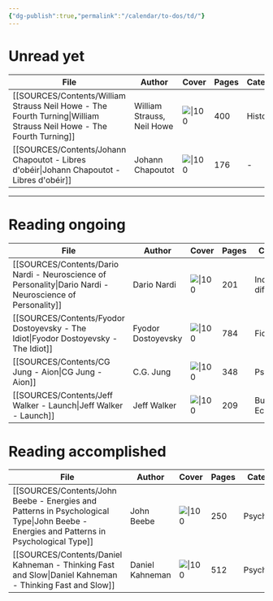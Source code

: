 ```yaml
---
{"dg-publish":true,"permalink":"/calendar/to-dos/td/"}
---
```



# Unread yet 
| File                                                                                                                   | Author                     | Cover                                                                                                                     | Pages | Category |
| ---------------------------------------------------------------------------------------------------------------------- | -------------------------- | ------------------------------------------------------------------------------------------------------------------------- | ----- | -------- |
| [[SOURCES/Contents/William Strauss Neil Howe - The Fourth Turning\|William Strauss Neil Howe - The Fourth Turning]] | William Strauss, Neil Howe | ![\|100](http://books.google.com/books/content?id=d8bBFGJq79sC&printsec=frontcover&img=1&zoom=1&edge=curl&source=gbs_api) | 400   | History  |
| [[SOURCES/Contents/Johann Chapoutot - Libres d'obéir\|Johann Chapoutot - Libres d'obéir]]                           | Johann Chapoutot           | ![\|100](\-)                                                                                                              | 176   | \-       |

---
# Reading ongoing 
| File                                                                                                         | Author             | Cover                                                                                                                     | Pages | Category               |
| ------------------------------------------------------------------------------------------------------------ | ------------------ | ------------------------------------------------------------------------------------------------------------------------- | ----- | ---------------------- |
| [[SOURCES/Contents/Dario Nardi - Neuroscience of Personality\|Dario Nardi - Neuroscience of Personality]] | Dario Nardi        | ![\|100](http://books.google.com/books/content?id=t-AhMwEACAAJ&printsec=frontcover&img=1&zoom=1&source=gbs_api)           | 201   | Individual differences |
| [[SOURCES/Contents/Fyodor Dostoyevsky - The Idiot\|Fyodor Dostoyevsky - The Idiot]]                       | Fyodor Dostoyevsky | ![\|100](http://books.google.com/books/content?id=70x4y1IPzEoC&printsec=frontcover&img=1&zoom=1&edge=curl&source=gbs_api) | 784   | Fiction                |
| [[SOURCES/Contents/CG Jung - Aion\|CG Jung - Aion]]                                                       | C.G. Jung          | ![\|100](http://books.google.com/books/content?id=g7HgBQAAQBAJ&printsec=frontcover&img=1&zoom=1&edge=curl&source=gbs_api) | 348   | Psychology             |
| [[SOURCES/Contents/Jeff Walker - Launch\|Jeff Walker - Launch]]                                           | Jeff Walker        | ![\|100](http://books.google.com/books/content?id=kXyrEAAAQBAJ&printsec=frontcover&img=1&zoom=1&edge=curl&source=gbs_api) | 209   | Business & Economics   |

# Reading accomplished  
| File                                                                                                                                       | Author          | Cover                                                                                                                     | Pages | Category   |
| ------------------------------------------------------------------------------------------------------------------------------------------ | --------------- | ------------------------------------------------------------------------------------------------------------------------- | ----- | ---------- |
| [[SOURCES/Contents/John Beebe - Energies and Patterns in Psychological Type\|John Beebe - Energies and Patterns in Psychological Type]] | John Beebe      | ![\|100](http://books.google.com/books/content?id=fPYnjwEACAAJ&printsec=frontcover&img=1&zoom=1&source=gbs_api)           | 250   | Psychology |
| [[SOURCES/Contents/Daniel Kahneman - Thinking Fast and Slow\|Daniel Kahneman - Thinking Fast and Slow]]                                 | Daniel Kahneman | ![\|100](http://books.google.com/books/content?id=ZuKTvERuPG8C&printsec=frontcover&img=1&zoom=1&edge=curl&source=gbs_api) | 512   | Psychology |

